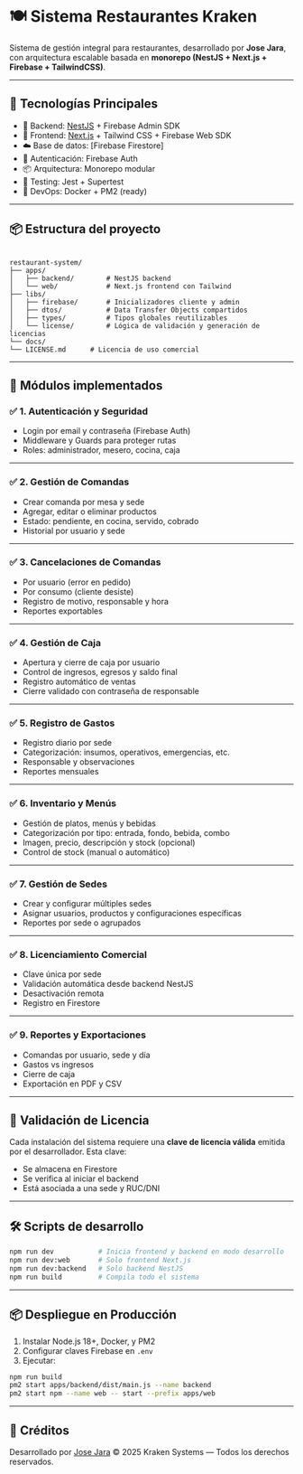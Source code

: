 # 🍽️ Sistema Restaurantes Kraken

Sistema de gestión integral para restaurantes, desarrollado por **Jose Jara**, con arquitectura escalable basada en **monorepo (NestJS + Next.js + Firebase + TailwindCSS)**. 

---

## 🚀 Tecnologías Principales

- 🔧 Backend: [NestJS](https://nestjs.com/) + Firebase Admin SDK
- 🎨 Frontend: [Next.js](https://nextjs.org/) + Tailwind CSS + Firebase Web SDK
- ☁️ Base de datos: [Firebase Firestore]
- 🔐 Autenticación: Firebase Auth
- 📦 Arquitectura: Monorepo modular
- 🧪 Testing: Jest + Supertest
- 🔧 DevOps: Docker + PM2 (ready)

---

## 📦 Estructura del proyecto

```

restaurant-system/
├── apps/
│   ├── backend/        # NestJS backend
│   └── web/            # Next.js frontend con Tailwind
├── libs/
│   ├── firebase/       # Inicializadores cliente y admin
│   ├── dtos/           # Data Transfer Objects compartidos
│   ├── types/          # Tipos globales reutilizables
│   └── license/        # Lógica de validación y generación de licencias
└── docs/
└── LICENSE.md      # Licencia de uso comercial

````

---

## 🧩 Módulos implementados

### ✅ 1. Autenticación y Seguridad
- Login por email y contraseña (Firebase Auth)
- Middleware y Guards para proteger rutas
- Roles: administrador, mesero, cocina, caja

---

### ✅ 2. Gestión de Comandas
- Crear comanda por mesa y sede
- Agregar, editar o eliminar productos
- Estado: pendiente, en cocina, servido, cobrado
- Historial por usuario y sede

---

### ✅ 3. Cancelaciones de Comandas
- Por usuario (error en pedido)
- Por consumo (cliente desiste)
- Registro de motivo, responsable y hora
- Reportes exportables

---

### ✅ 4. Gestión de Caja
- Apertura y cierre de caja por usuario
- Control de ingresos, egresos y saldo final
- Registro automático de ventas
- Cierre validado con contraseña de responsable

---

### ✅ 5. Registro de Gastos
- Registro diario por sede
- Categorización: insumos, operativos, emergencias, etc.
- Responsable y observaciones
- Reportes mensuales

---

### ✅ 6. Inventario y Menús
- Gestión de platos, menús y bebidas
- Categorización por tipo: entrada, fondo, bebida, combo
- Imagen, precio, descripción y stock (opcional)
- Control de stock (manual o automático)

---

### ✅ 7. Gestión de Sedes
- Crear y configurar múltiples sedes
- Asignar usuarios, productos y configuraciones específicas
- Reportes por sede o agrupados

---

### ✅ 8. Licenciamiento Comercial
- Clave única por sede
- Validación automática desde backend NestJS
- Desactivación remota
- Registro en Firestore

---

### ✅ 9. Reportes y Exportaciones
- Comandas por usuario, sede y día
- Gastos vs ingresos
- Cierre de caja
- Exportación en PDF y CSV

---

## 🔐 Validación de Licencia

Cada instalación del sistema requiere una **clave de licencia válida** emitida por el desarrollador. Esta clave:

- Se almacena en Firestore
- Se verifica al iniciar el backend
- Está asociada a una sede y RUC/DNI

---

## 🛠️ Scripts de desarrollo

```bash
npm run dev           # Inicia frontend y backend en modo desarrollo
npm run dev:web       # Solo frontend Next.js
npm run dev:backend   # Solo backend NestJS
npm run build         # Compila todo el sistema
````

---

## 📦 Despliegue en Producción

1. Instalar Node.js 18+, Docker, y PM2
2. Configurar claves Firebase en `.env`
3. Ejecutar:

```bash
npm run build
pm2 start apps/backend/dist/main.js --name backend
pm2 start npm --name web -- start --prefix apps/web
```

---

## 🧠 Créditos

Desarrollado por [Jose Jara](https://pe.linkedin.com/in/jose-jeampier-jara-salas-882a03236)
© 2025 Kraken Systems — Todos los derechos reservados.
